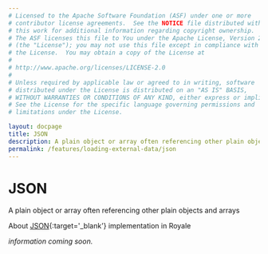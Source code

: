 ```yaml
---
# Licensed to the Apache Software Foundation (ASF) under one or more
# contributor license agreements.  See the NOTICE file distributed with
# this work for additional information regarding copyright ownership.
# The ASF licenses this file to You under the Apache License, Version 2.0
# (the "License"); you may not use this file except in compliance with
# the License.  You may obtain a copy of the License at
# 
# http://www.apache.org/licenses/LICENSE-2.0
# 
# Unless required by applicable law or agreed to in writing, software
# distributed under the License is distributed on an "AS IS" BASIS,
# WITHOUT WARRANTIES OR CONDITIONS OF ANY KIND, either express or implied.
# See the License for the specific language governing permissions and
# limitations under the License.

layout: docpage
title: JSON
description: A plain object or array often referencing other plain objects and arrays
permalink: /features/loading-external-data/json
---
```


# JSON

A plain object or array often referencing other plain objects and arrays

About [JSON](https://www.json.org){:target='_blank'} implementation in Royale

*information coming soon.*



